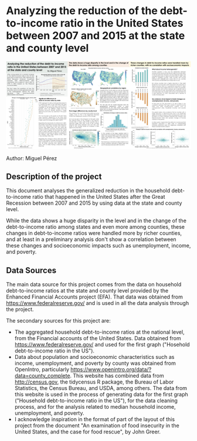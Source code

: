 # Analyzing the reduction of the debt-to-income ratio in the United States between 2007 and 2015 at the state and county level

![](/scratch/embedded_screenshot_static_project.png?raw=true "")

Author: Miguel Pérez

## Description of the project

This document analyses the generalized reduction in the household debt-to-income 
ratio that happened in the United States after the Great Recession between 2007 
and 2015 by using data at the state and county level.

While the data shows a huge disparity in the level and in the change of the
debt-to-income ratio among states and even more among counties, these
changes in debt-to-income ratios were handled more by richer counties,
and at least in a preliminary analysis don't show a correlation between 
these changes and socioeconomic impacts such as unemployment, income,
and poverty.

## Data Sources

The main data source for this project comes from the data on household debt-to-income
ratios at the state and county level provided by the Enhanced Financial Accounts project
(EFA). That data was obtained from https://www.federalreserve.gov/ and is used in all the
data analysis through the project.

The secondary sources for this project are:

* The aggregated household debt-to-income ratios at the national level, from the 
Financial accounts of the United States. Data obtained from https://www.federalreserve.gov/
and used for the first graph ("Hosehold debt-to-income ratio in the US").
* Data about population and socioeconomic characteristics such as income, unemployment, 
and poverty by county was obtained from OpenIntro, particularly https://www.openintro.org/data/?data=county_complete.
This website has combined data from http://census.gov, the tidycensus R package, the Bureau of 
Labor Statistics, the Census Bureau, and USDA, among others. The data from this website is used
in the process of generating data for the first graph ("Household debt-to-income ratio in the US"),
for the data cleaning process, and for the analysis related to median household income,
unemployment, and poverty.
* I acknowledge inspiration in the format of part of the layout of this project from the document 
"An examination of food insecurity in the United States, and the case for food rescue",
by John Greer.